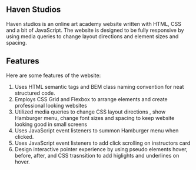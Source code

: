 ## Haven Studios 

Haven studios is an online art academy website written with HTML, CSS and a bit of JavaScript. The website is designed to be fully responsive by using media queries to change layout directions and element sizes and spacing.

## Features
Here are some features of the website:
1. Uses HTML semantic tags and BEM class naming convention for neat structured code.
2. Employs CSS Grid and Flexbox to arrange elements and create professional looking websites
3. Utilized media queries to change CSS layout directions , show Hamburger menu, change font sizes and spacing to keep website looking good in small screens
4. Uses JavaScript event listeners to summon Hamburger menu when clicked.
5. Uses JavaScript event listeners to add click scrolling on instructors card
6. Design interactive pointer experience by using pseudo elements hover, before, after, and CSS trasnsition to add higlights and underlines on hover.
     
